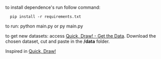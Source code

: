 to install dependence's run follow command: 
```
  pip install -r requirements.txt
```

to run: python main.py or py main.py

to get new datasets: access [Quick, Draw! - Get the Data](https://console.cloud.google.com/storage/browser/quickdraw_dataset/full/numpy_bitmap;tab=objects?prefix=&forceOnObjectsSortingFiltering=false). Download the chosen dataset, cut and paste in the **/data** folder.

Inspired in [Quick, Draw!](https://quickdraw.withgoogle.com/)
